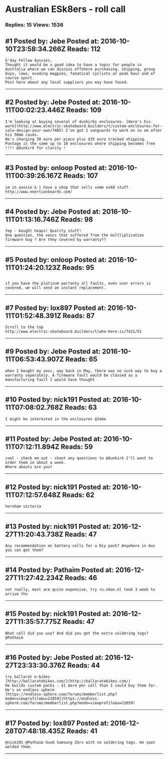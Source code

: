 # Australian ESk8ers - roll call

### Replies: 15 Views: 1536

## \#1 Posted by: Jebe Posted at: 2016-10-10T23:58:34.266Z Reads: 112

```
G'day Fellow Aussies.
Thought it would be a good idea to have a topic for people in Australia where we can discuss offshore purchasing, shipping, group buys, laws, evading magpies, fanatical cyclists at peak hour and of course sport.
Post here about any local suppliers you may have found.
```

---
## \#2 Posted by: Jebe Posted at: 2016-10-11T00:02:23.446Z Reads: 109

```
I'm looking at buying several of dunkirks enclosures. [Here's his work](http://www.electric-skateboard.builders/t/custom-enclosures-for-sale-design-your-own/7485) I've got 2 vanguards to work on so am after his 50mm cases. 
He's charging 30 euro per piece plus $35 euro tracked shipping. Postage is the same up to 10 enclosures where shipping becomes free !!!! @dunkirk for clarity !
```

---
## \#3 Posted by: onloop Posted at: 2016-10-11T00:39:26.167Z Reads: 107

```
im in aussie & i have a shop that sells some esk8 stuff. http://www.enertionboards.com/
```

---
## \#4 Posted by: Jebe Posted at: 2016-10-11T01:13:16.746Z Reads: 98

```
Yep - bought heaps! Quality stuff!
One question, the vescs that suffered from the multliplication firmware bug ? Are they covered by warranty??
```

---
## \#5 Posted by: onloop Posted at: 2016-10-11T01:24:20.123Z Reads: 95

```

if you have the platinum warranty all faults, even user errors is covered, we will send an instant replacement.
```

---
## \#7 Posted by: lox897 Posted at: 2016-10-11T01:52:48.391Z Reads: 87

```
Scroll to the top
http://www.electric-skateboard.builders/t/who-here-is/7421/51
```

---
## \#9 Posted by: Jebe Posted at: 2016-10-11T06:53:43.907Z Reads: 65

```
when I bought my vesc, way back in May, there was no such way to buy a warranty seperately. A firmware fault would be classed as a manufacturing fault I would have thought
```

---
## \#10 Posted by: nick191 Posted at: 2016-10-11T07:08:02.768Z Reads: 63

```
I might be interested in the enclosures @Jebe
```

---
## \#11 Posted by: Jebe Posted at: 2016-10-11T07:12:11.894Z Reads: 59

```
cool - check em out - shoot any questions to @dunkirk I'll want to order them in about a week.
Where abouts are you?
```

---
## \#12 Posted by: nick191 Posted at: 2016-10-11T07:12:57.648Z Reads: 62

```
horsham victoria
```

---
## \#13 Posted by: nick191 Posted at: 2016-12-27T11:20:43.738Z Reads: 47

```
Any recommendation on battery cells for a Diy pack? Anywhere in Aus you can get them?
```

---
## \#14 Posted by: Pathaim Posted at: 2016-12-27T11:27:42.234Z Reads: 46

```
not really, most are quite expensive, try ru.nkon.nl took 3 week to arrive tho
```

---
## \#15 Posted by: nick191 Posted at: 2016-12-27T11:35:57.775Z Reads: 47

```
What cell did you use? And did you get the extra soldering tags? @Pathaim
```

---
## \#16 Posted by: Jebe Posted at: 2016-12-27T23:33:30.376Z Reads: 44

```
try ballarat e-bikes
[http://ballaratebikes.com/](http://ballaratebikes.com/)
He builds custom packs - $1 more per cell than I could buy them for.
He's on endless sphere 
[https://endless-sphere.com/forums/memberlist.php?mode=viewprofile&u=21059](https://endless-sphere.com/forums/memberlist.php?mode=viewprofile&u=21059)
```

---
## \#17 Posted by: lox897 Posted at: 2016-12-28T07:48:18.435Z Reads: 41

```
@nick191 @Pathaim Used Samsung 25rs with no soldering tags. He spot welded them.
```

---
